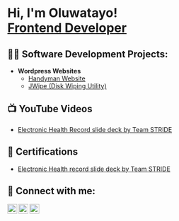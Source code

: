 <h1>Hi, I'm Oluwatayo! <br/><a href="https://github.com/joshmadakor1">Frontend Developer</a>
<h2>👨‍💻 Software Development Projects:</h2>

- <b>Wordpress Websites</b>
  - [Handyman Website](https://github.com/OluwatayomiTitus/HandyMan-Website/tree/main)
  - [JWipe (Disk Wiping Utility)](https://github.com/joshmadakor1/Jwipe.PowerShell)


<h2>📺 YouTube Videos</h2>

- [Electronic Health Record slide deck by Team STRIDE](https://youtu.be/p21jb9wGkTk?si=N8INjYj_COc-KWxh)

<h2>📄 Certifications</h2>

- [Electronic Health record slide deck by Team STRIDE](https://www.youtube.com/watch?v=a83ASGn_V_s)

<h2> 🤳 Connect with me:</h2>

[<img align="left" alt="JoshMadakor | Twitter" width="22px" src="https://cdn.jsdelivr.net/npm/simple-icons@v3/icons/twitter.svg" />][twitter]
[<img align="left" alt="JoshMadakor | LinkedIn" width="22px" src="https://cdn.jsdelivr.net/npm/simple-icons@v3/icons/linkedin.svg" />][linkedin]
[<img align="left" alt="JoshMadakor | Instagram" width="22px" src="https://cdn.jsdelivr.net/npm/simple-icons@v3/icons/instagram.svg" />][instagram]

[twitter]: https://x.com/Prowebsuite
[instagram]: https://www.instagram.com/prowebsuite/
[linkedin]: https://www.linkedin.com/in/oluwatayo-oladejo/
<!--
**joshmadakor1/joshmadakor1** is a ✨ _special_ ✨ repository because its `README.md` (this file) appears on your GitHub profile.

Here are some ideas to get you started:

- 🔭 I’m currently working on ...
- 🌱 I’m currently learning ...
- 👯 I’m looking to collaborate on ...
- 🤔 I’m looking for help with ...
- 💬 Ask me about ...
- 📫 How to reach me: ...
- 😄 Pronouns: ...
- ⚡ Fun fact: ...
-->

